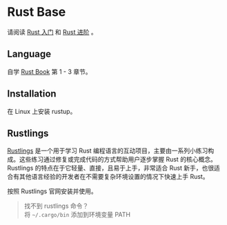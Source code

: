 # Rust Base

请阅读 [Rust 入门](https://loongson-neuq.pages.dev/p/os-week2-get-started-with-rust/) 和 [Rust 进阶](https://loongson-neuq.pages.dev/p/advanced-rust/) 。

## Language

自学 [Rust Book](https://rust-book.cs.brown.edu/) 第 1 - 3 章节。

## Installation

在 Linux 上安装 rustup。

## Rustlings

[Rustlings](https://rustlings.cool/) 是一个用于学习 Rust 编程语言的互动项目，主要由一系列小练习构成。这些练习通过修复或完成代码的方式帮助用户逐步掌握 Rust 的核心概念。Rustlings 的特点在于它轻量、直接，且易于上手，非常适合 Rust 新手，也很适合有其他语言经验的开发者在不需要复杂环境设置的情况下快速上手 Rust。

按照 Rustlings 官网安装并使用。

> 找不到 rustlings 命令？  
> 将 `~/.cargo/bin` 添加到环境变量 PATH
